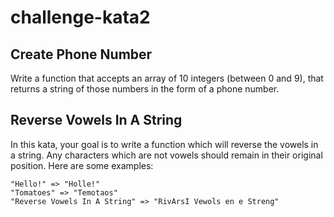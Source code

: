 # challenge-kata2

## Create Phone Number

Write a function that accepts an array of 10 integers (between 0 and 9), that returns a string of those numbers in the form of a phone number.

## Reverse Vowels In A String

In this kata, your goal is to write a function which will reverse the vowels in a string. Any characters which are not vowels 
should remain in their original position. Here are some examples:

```
"Hello!" => "Holle!"
"Tomatoes" => "Temotaos"
"Reverse Vowels In A String" => "RivArsI Vewols en e Streng"
```
